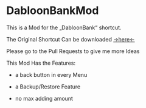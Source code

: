 # DabloonBankMod
This is a Mod for the „DabloonBank“ shortcut.

The Original Shortcut Can be downloaded [->here<-](https://github.com/cnan00/DabloonBank/)

Please go to the Pull Requests to give me more Ideas

This Mod Has the Features:

- a back button in every Menu

- a Backup/Restore Feature

- no max adding amount
